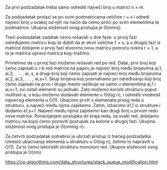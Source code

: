 Za prvi podzadatak treba samo odrediti najveći broj u matrici n × m.

Za podzadatak prolazi se po svim podmatricama veličine r × s i odredi najveći broj u
svakoj od njih na način da ćemo proći po svim elementima te podmatrice. Ukupna složenost ovog pristupa je O(nmrs).

Treći podzadatak zadatak ćemo rešavati u dve faze: 
u prvoj fazi određujemo matricu koju bi dobili da je okvir veličine 1 × s; 
a u drugoj fazi iz matrice dobijene u prvoj fazi stvorimo novu matricu pomoću ovkira r × 1, a ta je matrica upravo matrica koju tražimo.

Primetimo da u prvoj fazi možemo rešavati red po red. Dalje, prvi broj koji ćemo zapisati u i-ti red matrice na papiru je najveći broj među brojevima ai,1, ai,2, . . . , ai, s, a drugi broj koji ćemo zapisati je najveći broj među brojevima
ai,2, ai,3, . . . , ai,s+1. Skup brojeva koji posmatramo pri određivanju koji broj ćemo zapisati na prvo i drugo mesto razlikuje se samo u elementima ai,1 i ai,s+1; svi ostali elementi su jednaki. 
Zato možemo korisiti strukturu poput multiset-a, u koju možemo dodavati elemente u O(log n), i odrediti vrednost najvećeg elementa u O(1). Ubacimo prvih s elemenata prvog reda u strukturu, a najveći među njima zapišemo.
Zatim, izbacimo a1,1 iz strukture i dodamo a1,s+1. Najveći među njima zapišemo kao drugi broj u prvom redu nove matrice.
Ponavljanjem postupka do kraja reda, za svaki red, dobijamo matricu na kojoj ćemo ponoviti
postupak za kolone u drugoj fazi. Ukupna složenost ovog pristupa je O(nmlog n).

Za četvrti podzadatak potrebno je ubrzati pristup iz trećeg podzadatka. Umesto ubacivanja
elementa u strukturu u O(log n), želimo to napraviti u O(1). Za to ćemo iskoristiti strukturu
monotoni red. Ukupna složenost ovog pristupa je O(nm).

https://cp-algorithms.com/data_structures/stack_queue_modification.html